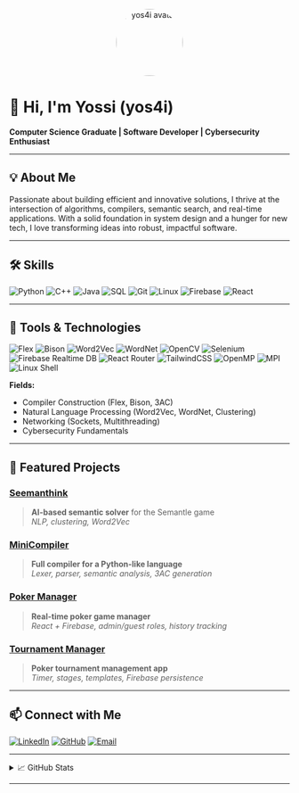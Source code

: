 <!-- GitHub Profile README for yos4i -->

<p align="center">
  <img src="https://avatars.githubusercontent.com/u/134552228?v=4" width="120" alt="yos4i avatar" style="border-radius:50%">
</p>

# 👋 Hi, I'm Yossi (yos4i)

**Computer Science Graduate | Software Developer | Cybersecurity Enthusiast**

---

## 💡 About Me

Passionate about building efficient and innovative solutions, I thrive at the intersection of algorithms, compilers, semantic search, and real-time applications. With a solid foundation in system design and a hunger for new tech, I love transforming ideas into robust, impactful software.

---

## 🛠️ Skills

![Python](https://img.shields.io/badge/Python-3670A0?logo=python&logoColor=fff)
![C++](https://img.shields.io/badge/C++-00599C?logo=c%2B%2B&logoColor=fff)
![Java](https://img.shields.io/badge/Java-007396?logo=java&logoColor=fff)
![SQL](https://img.shields.io/badge/SQL-316192?logo=sqlite&logoColor=fff)
![Git](https://img.shields.io/badge/Git-F05032?logo=git&logoColor=fff)
![Linux](https://img.shields.io/badge/Linux-FCC624?logo=linux&logoColor=000)
![Firebase](https://img.shields.io/badge/Firebase-FFCA28?logo=firebase&logoColor=fff)
![React](https://img.shields.io/badge/React-20232A?logo=react&logoColor=61DAFB)

---

## 🧰 Tools & Technologies

![Flex](https://img.shields.io/badge/Flex-02569B?logo=flex&logoColor=fff)
![Bison](https://img.shields.io/badge/Bison-5A5A5A?logo=gnu&logoColor=fff)
![Word2Vec](https://img.shields.io/badge/Word2Vec-339933?logo=python&logoColor=fff)
![WordNet](https://img.shields.io/badge/WordNet-3776AB?logo=python&logoColor=fff)
![OpenCV](https://img.shields.io/badge/OpenCV-5C3EE8?logo=opencv&logoColor=fff)
![Selenium](https://img.shields.io/badge/Selenium-43B02A?logo=selenium&logoColor=fff)
![Firebase Realtime DB](https://img.shields.io/badge/Firebase_DB-039BE5?logo=firebase&logoColor=fff)
![React Router](https://img.shields.io/badge/React_Router-CA4245?logo=reactrouter&logoColor=fff)
![TailwindCSS](https://img.shields.io/badge/TailwindCSS-06B6D4?logo=tailwindcss&logoColor=fff)
![OpenMP](https://img.shields.io/badge/OpenMP-002244?logo=c&logoColor=fff)
![MPI](https://img.shields.io/badge/MPI-3333cc?logo=c&logoColor=fff)
![Linux Shell](https://img.shields.io/badge/Shell_Scripting-121011?logo=gnu-bash&logoColor=white)

**Fields:**  
- Compiler Construction (Flex, Bison, 3AC)
- Natural Language Processing (Word2Vec, WordNet, Clustering)
- Networking (Sockets, Multithreading)
- Cybersecurity Fundamentals

---

## 🚀 Featured Projects

### [Seemanthink](#)
> **AI-based semantic solver** for the Semantle game  
> _NLP, clustering, Word2Vec_

### [MiniCompiler](#)
> **Full compiler for a Python-like language**  
> _Lexer, parser, semantic analysis, 3AC generation_

### [Poker Manager](#)
> **Real-time poker game manager**  
> _React + Firebase, admin/guest roles, history tracking_

### [Tournament Manager](#)
> **Poker tournament management app**  
> _Timer, stages, templates, Firebase persistence_

---

## 📫 Connect with Me

[![LinkedIn](https://img.shields.io/badge/LinkedIn-0A66C2?logo=linkedin&logoColor=fff)](https://linkedin.com/in/yossi-elbaz-289a21277)
[![GitHub](https://img.shields.io/badge/GitHub-181717?logo=github&logoColor=fff)](https://github.com/yos4i)
[![Email](https://img.shields.io/badge/Email-D14836?logo=gmail&logoColor=fff)](mailto:Yossi5196@gmail.com)

---

<details>
  <summary>📈 GitHub Stats</summary>
  <p align="center">
    <img src="https://github-readme-stats.vercel.app/api?username=yos4i&show_icons=true&theme=github_dark" alt="yos4i's GitHub stats" height="180"/>
  </p>
</details>

---

<!--
**yos4i/yos4i** is a ✨ special ✨ repository for your GitHub profile README.
-->
